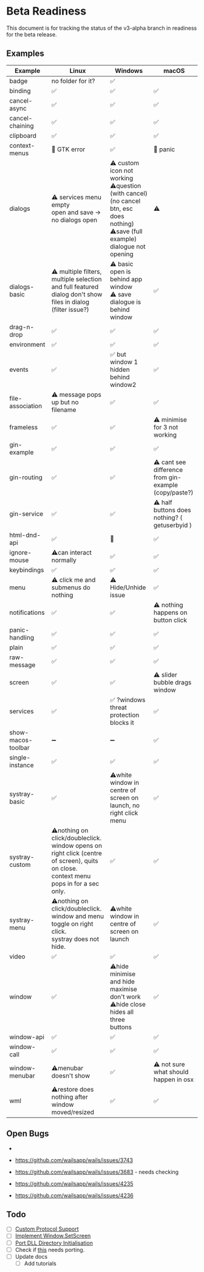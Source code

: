 # Beta Readiness

This document is for tracking the status of the v3-alpha branch in readiness for the beta release.

## Examples

| Example            | Linux | Windows                    | macOS                                                 |
|--------------------|-------|----------------------------|-------------------------------------------------------|
| badge              | no folder for it?      | ✅                          |                                                       |
| binding            |✅     | ✅                          | ✅                                                     |
| cancel-async       |✅     | ✅                          | ✅                                                     |
| cancel-chaining    |✅     | ✅                          | ✅                                                     |
| clipboard          |✅     | ✅                          | ✅                                                     |
| context-menus      |🚫 GTK error| ✅                          | 🚫 panic                                              |
| dialogs            |⚠️ services menu empty<br>open and save -> no dialogs open| ⚠️ custom icon not working <br>⚠️question (with cancel) (no cancel btn, esc does nothing)<br> ⚠️save (full example) dialogue not opening|⚠️                              |
| dialogs-basic      |⚠️ multiple filters, multiple selection and full featured dialog don't show files in dialog (filter issue?)| ⚠️ basic open is behind app window<br>⚠️ save dialogue is behind window | ✅                            |
| drag-n-drop        |✅     | ✅                          | ✅                                                     |
| environment        |✅     | ✅                          | ✅                                                     |
| events             |✅     | ✅ but window 1 hidden behind window2| ✅                                            |
| file-association   |⚠️ message pops up but no filename| ✅                  | ✅                                  |
| frameless          |✅     | ✅                          | ⚠️ minimise for 3 not working                         |
| gin-example        |✅     | ✅                          | ✅                                                     |
| gin-routing        |✅     | ✅                          | ⚠️ cant see difference from gin-example (copy/paste?) |
| gin-service        |✅     | ✅                          | ⚠️ half buttons does nothing? ( getuserbyid )         |
| html-dnd-api       |✅     | 🚫                         | ✅                                                     |
| ignore-mouse       |⚠️can interact normally| ✅                          | ✅                                    |
| keybindings        |✅     | ✅                          | ✅                                                     |
| menu               |⚠️ click me and submenus do nothing| ⚠️ Hide/Unhide issue       | ✅                         |
| notifications      |✅     | ✅                          | ⚠️ nothing happens on button click                    |
| panic-handling     |✅     | ✅                          | ✅                                                     |
| plain              |✅     | ✅                          | ✅                                                     |
| raw-message        |✅     | ✅                          | ✅                                                     |
| screen             |✅     | ✅                          | ⚠️ slider bubble drags window                          |
| services           |✅     | ✅ ?windows threat protection blocks it| ✅                                          |
| show-macos-toolbar |➖     | ➖                          | ✅                                                     |
| single-instance    |✅     | ✅                          | ✅                                                     |
| systray-basic      |✅     | ⚠️white window in centre of screen on launch, no right click menu|✅                                      |
| systray-custom     |⚠️nothing on click/doubleclick.<br>window opens on right click (centre of screen), quits on close.<br>context menu pops in for a sec only.| ✅ | ✅|
| systray-menu       |⚠️nothing on click/doubleclick.<br>window and menu toggle on right click.<br>systray does not hide. | ⚠️white window in centre of screen on launch| ✅ |
| video              |✅     | ✅  | ✅ |
| window             |✅| ⚠️hide minimise and hide maximise don't work<br> ⚠️hide close hides all three buttons| ✅                         |
| window-api         |✅     | ✅                          | ✅                                                     |
| window-call        |✅     | ✅                          | ✅                                                     |
| window-menubar     |⚠️menubar doesn't show| ✅  | ⚠️ not sure what should happen in osx                 |
| wml                |⚠️restore does nothing after window moved/resized| ✅| ✅|

## Open Bugs
- 

- https://github.com/wailsapp/wails/issues/3743
- https://github.com/wailsapp/wails/issues/3683 - needs checking
- https://github.com/wailsapp/wails/issues/4235
- https://github.com/wailsapp/wails/issues/4236

## Todo

- [ ] [Custom Protocol Support](https://github.com/wailsapp/wails/issues/4026)
- [ ] [Implement Window.SetScreen](https://github.com/wailsapp/wails/issues/4000)
- [ ] [Port DLL Directory Initialisation](https://github.com/wailsapp/wails/pull/4207)
- [ ] Check if [this](https://github.com/wailsapp/wails/pull/4047#issuecomment-2814676117) needs porting.
- [ ] Update docs
    - [ ] Add tutorials
